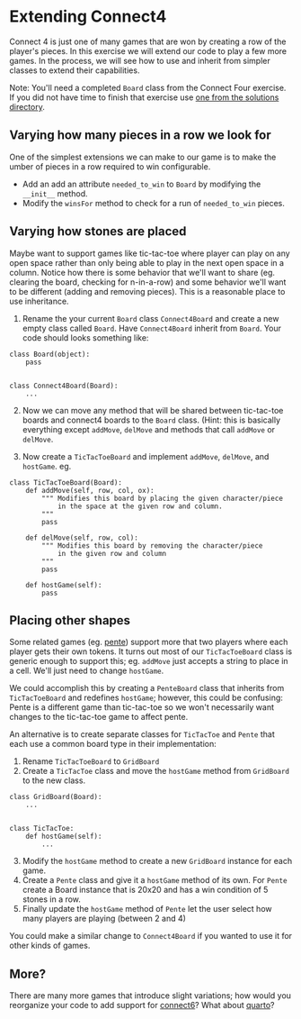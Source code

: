 # Extending Connect4

Connect 4 is just one of many games that are won by creating a row of the player's pieces. In
this exercise we will extend our code to play a few more games. In the process, we will see how
to use and inherit from simpler classes to extend their capabilities.

Note: You'll need a completed `Board` class from the Connect Four exercise. If you did not
have time to finish that exercise use [one from the solutions directory](solutions/connect4/board.py).

## Varying how many pieces in a row we look for

One of the simplest extensions we can make to our game is to make the umber of pieces in a row
required to win configurable.

- Add an add an attribute `needed_to_win` to `Board` by modifying the `__init__` method.
- Modify the `winsFor` method to check for a run of `needed_to_win` pieces.

## Varying how stones are placed

Maybe want to support games like tic-tac-toe where player can play on any open space rather than
only being able to play in the next open space in a column. Notice how there is some behavior that
we'll want to share (eg. clearing the board, checking for n-in-a-row) and some behavior we'll want
to be different (adding and removing pieces). This is a reasonable place to use inheritance.

1. Rename the your current `Board` class `Connect4Board` and create a new empty class called
`Board`. Have `Connect4Board` inherit from `Board`. Your code should looks something like:

```
class Board(object):
    pass


class Connect4Board(Board):
    ...
```

2. Now we can move any method that will be shared between tic-tac-toe boards and connect4 boards
to the `Board` class. (Hint: this is basically everything except `addMove`, `delMove` and methods
that call `addMove` or `delMove`.

3. Now create a `TicTacToeBoard` and implement `addMove`, `delMove`, and `hostGame`. eg.
```
class TicTacToeBoard(Board):
    def addMove(self, row, col, ox):
        """ Modifies this board by placing the given character/piece
            in the space at the given row and column.
        """
        pass

    def delMove(self, row, col):
        """ Modifies this board by removing the character/piece
            in the given row and column
        """
        pass

    def hostGame(self):
        pass
```

## Placing other shapes

Some related games (eg. [pente](https://en.wikipedia.org/wiki/Pente)) support more that two players
 where each player gets their own tokens.
It turns out most of our `TicTacToeBoard` class is generic enough to support this; eg. `addMove`
just accepts a string to place in a cell. We'll just need to change `hostGame`.

We could accomplish this by creating a `PenteBoard` class that inherits from `TicTacToeBoard`
and redefines `hostGame`; however, this could be confusing: Pente is a different game than
tic-tac-toe so we won't necessarily want changes to the tic-tac-toe game to affect pente.

An alternative is to create separate classes for `TicTacToe` and `Pente` that each use a common
board type in their implementation:

1. Rename `TicTacToeBoard` to `GridBoard`
2. Create a `TicTacToe` class and move the `hostGame` method from `GridBoard` to the new class.

```
class GridBoard(Board):
    ...


class TicTacToe:
    def hostGame(self):
        ...
```

3. Modify the `hostGame` method to create a new `GridBoard` instance for each game.
4. Create a `Pente` class and give it a `hostGame` method of its own. For `Pente` create a
Board instance that is 20x20 and has a win condition of 5 stones in a row.
5. Finally update the `hostGame` method of `Pente` let the user select how many players are playing
(between 2 and 4)

You could make a similar change to `Connect4Board` if you wanted to use it for other kinds of games.

## More?

There are many more games that introduce slight variations; how would you reorganize your code to add
support for [connect6](https://en.wikipedia.org/wiki/Connect6)?
What about [quarto](https://en.wikipedia.org/wiki/Quarto_(board_game))?

